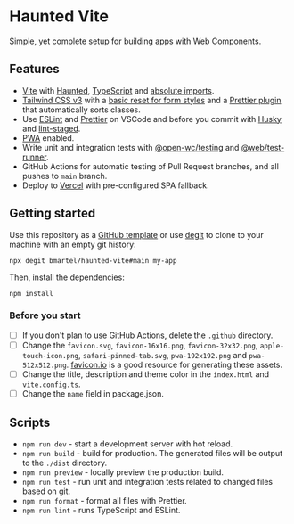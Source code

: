 # Haunted Vite

Simple, yet complete setup for building apps with Web Components.

## Features

- [Vite](https://vitejs.dev) with [Haunted](https://hauntedhooks.netlify.app/), [TypeScript](https://www.typescriptlang.org) and [absolute imports](https://github.com/aleclarson/vite-tsconfig-paths).
- [Tailwind CSS v3](https://tailwindcss.com) with a [basic reset for form styles](https://github.com/tailwindlabs/tailwindcss-forms) and a [Prettier plugin](https://github.com/tailwindlabs/prettier-plugin-tailwindcss) that automatically sorts classes.
- Use [ESLint](https://eslint.org) and [Prettier](https://prettier.io) on VSCode and before you commit with [Husky](https://github.com/typicode/husky) and [lint-staged](https://github.com/okonet/lint-staged).
- [PWA](https://github.com/antfu/vite-plugin-pwa) enabled.
- Write unit and integration tests with [@open-wc/testing](https://open-wc.org/docs/testing/testing-package/) and [@web/test-runner](https://www.npmjs.com/package/@web/test-runner).
- GitHub Actions for automatic testing of Pull Request branches, and all pushes to `main` branch.
- Deploy to [Vercel](vercel.com) with pre-configured SPA fallback.

## Getting started

Use this repository as a [GitHub template](https://github.com/bmartel/haunted-vite/generate) or use [degit](https://github.com/Rich-Harris/degit) to clone to your machine with an empty git history:

```
npx degit bmartel/haunted-vite#main my-app
```

Then, install the dependencies:

```
npm install
```

### Before you start

- [ ] If you don't plan to use GitHub Actions, delete the `.github` directory.
- [ ] Change the `favicon.svg`, `favicon-16x16.png`, `favicon-32x32.png`, `apple-touch-icon.png`, `safari-pinned-tab.svg`, `pwa-192x192.png` and `pwa-512x512.png`. [favicon.io](https://favicon.io) is a good resource for generating these assets.
- [ ] Change the title, description and theme color in the `index.html` and `vite.config.ts`.
- [ ] Change the `name` field in package.json.

## Scripts

- `npm run dev` - start a development server with hot reload.
- `npm run build` - build for production. The generated files will be output to the `./dist` directory.
- `npm run preview` - locally preview the production build.
- `npm run test` - run unit and integration tests related to changed files based on git.
- `npm run format` - format all files with Prettier.
- `npm run lint` - runs TypeScript and ESLint.
